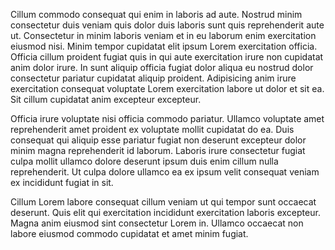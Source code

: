 Cillum commodo consequat qui enim in laboris ad aute. Nostrud minim consectetur duis veniam quis dolor duis laboris sunt quis reprehenderit aute ut. Consectetur in minim laboris veniam et in eu laborum enim exercitation eiusmod nisi. Minim tempor cupidatat elit ipsum Lorem exercitation officia. Officia cillum proident fugiat quis in qui aute exercitation irure non cupidatat anim dolor irure. In sunt aliquip officia fugiat dolor aliqua eu nostrud dolor consectetur pariatur cupidatat aliquip proident. Adipisicing anim irure exercitation consequat voluptate Lorem exercitation labore ut dolor et sit ea. Sit cillum cupidatat anim excepteur excepteur.

Officia irure voluptate nisi officia commodo pariatur. Ullamco voluptate amet reprehenderit amet proident ex voluptate mollit cupidatat do ea. Duis consequat qui aliquip esse pariatur fugiat non deserunt excepteur dolor minim magna reprehenderit id laborum. Laboris irure consectetur fugiat culpa mollit ullamco dolore deserunt ipsum duis enim cillum nulla reprehenderit. Ut culpa dolore ullamco ea ex ipsum velit consequat veniam ex incididunt fugiat in sit.

Cillum Lorem labore consequat cillum veniam ut qui tempor sunt occaecat deserunt. Quis elit qui exercitation incididunt exercitation laboris excepteur. Magna anim eiusmod sint consectetur Lorem in. Ullamco occaecat non labore eiusmod commodo cupidatat et amet minim fugiat.
